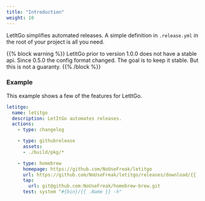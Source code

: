 ```yaml
---
title: "Introduction"
weight: 10
---
```


LetItGo simplifies automated releases. A simple definition in `.release.yml` in the root of your project is all you need.

{{% block warning %}}
LetItGo prior to version 1.0.0 does not have a stable api.
Since 0.5.0 the config format changed. The goal is to keep it stable. But this is not a guaranty.
{{% /block %}}

### Example

This example shows a few of the features for LetItGo. 

```yaml
letitgo:
  name: letitgo
  description: LetItGo automates releases.
  actions:
    - type: changelog

    - type: githubrelease
      assets:
      - ./build/pkg/*

    - type: homebrew
      homepage: https://github.com/NoUseFreak/letitgo
      url: https://github.com/NoUseFreak/letitgo/releases/download/{{ .Version }}/darwin_amd64.zip
      tap:
        url: git@github.com:NoUseFreak/homebrew-brew.git
      test: system "#{bin}/{{ .Name }} -h"
```